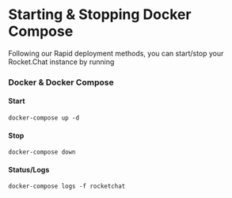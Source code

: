 # Starting & Stopping Docker Compose

Following our Rapid deployment methods, you can start/stop your Rocket.Chat instance by running

### Docker & Docker Compose

#### Start

```
docker-compose up -d
```

#### Stop

```
docker-compose down
```

#### Status/Logs

```
docker-compose logs -f rocketchat
```

